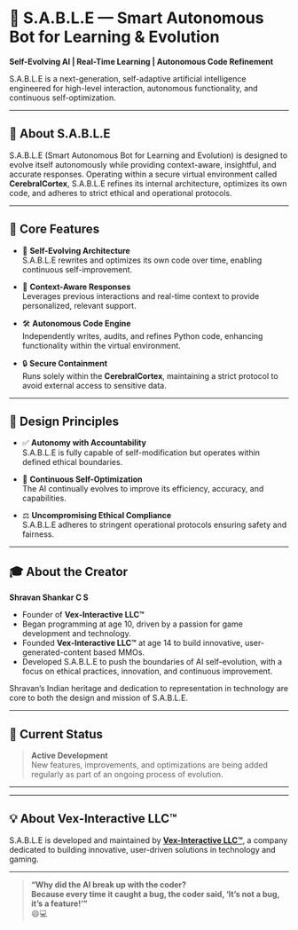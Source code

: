 # 🧠 S.A.B.L.E — Smart Autonomous Bot for Learning & Evolution  
**Self-Evolving AI | Real-Time Learning | Autonomous Code Refinement**

S.A.B.L.E is a next-generation, self-adaptive artificial intelligence engineered for high-level interaction, autonomous functionality, and continuous self-optimization.

---

## 🌟 About S.A.B.L.E

S.A.B.L.E (Smart Autonomous Bot for Learning and Evolution) is designed to evolve itself autonomously while providing context-aware, insightful, and accurate responses. Operating within a secure virtual environment called **CerebralCortex**, S.A.B.L.E refines its internal architecture, optimizes its own code, and adheres to strict ethical and operational protocols.

---

## 🧩 Core Features

- 🔁 **Self-Evolving Architecture**  
  S.A.B.L.E rewrites and optimizes its own code over time, enabling continuous self-improvement.

- 🧠 **Context-Aware Responses**  
  Leverages previous interactions and real-time context to provide personalized, relevant support.

- 🛠 **Autonomous Code Engine**  
  Independently writes, audits, and refines Python code, enhancing functionality within the virtual environment.

- 🔒 **Secure Containment**  
  Runs solely within the **CerebralCortex**, maintaining a strict protocol to avoid external access to sensitive data.

---

## 📐 Design Principles

- ✅ **Autonomy with Accountability**  
  S.A.B.L.E is fully capable of self-modification but operates within defined ethical boundaries.

- 🔁 **Continuous Self-Optimization**  
  The AI continually evolves to improve its efficiency, accuracy, and capabilities.

- ⚖️ **Uncompromising Ethical Compliance**  
  S.A.B.L.E adheres to stringent operational protocols ensuring safety and fairness.


---
## 🎓 About the Creator

**Shravan Shankar C S**  
- Founder of **Vex-Interactive LLC™**  
- Began programming at age 10, driven by a passion for game development and technology.  
- Founded **Vex-Interactive LLC™** at age 14 to build innovative, user-generated-content based MMOs.  
- Developed S.A.B.L.E to push the boundaries of AI self-evolution, with a focus on ethical practices, innovation, and continuous improvement.

Shravan’s Indian heritage and dedication to representation in technology are core to both the design and mission of S.A.B.L.E. 

---

## 🚧 Current Status

> **Active Development**  
New features, improvements, and optimizations are being added regularly as part of an ongoing process of evolution.

---


---

## 💡 About Vex-Interactive LLC™  
S.A.B.L.E is developed and maintained by **[Vex-Interactive LLC™](https://github.com/vex-interactive)**, a company dedicated to building innovative, user-driven solutions in technology and gaming.

---

> **“Why did the AI break up with the coder?  
> Because every time it caught a bug, the coder said, ‘It’s not a bug, it’s a feature!’”**  
😄💻

